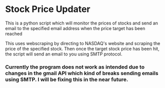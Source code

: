 <h1>Stock Price Updater</h1>

<p1>This is a python script which will monitor the prices of stocks and send an email to the specified email address when the price target has been reached</p1>


<p1>This uses webscraping by directing to NASDAQ's website and scraping the price of the specified stock. Then once the target stock price has been hit, the script will send an email to you using SMTP protocol.</p1>
<h3>Currently the program does not work as intended due to changes in the gmail API which kind of breaks sending emails using SMTP. I will be fixing this in the near future.</h3>
